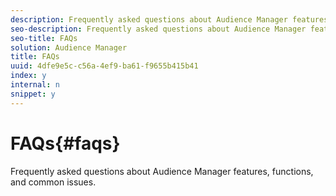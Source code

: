 ```yaml
---
description: Frequently asked questions about Audience Manager features, functions, and common issues.
seo-description: Frequently asked questions about Audience Manager features, functions, and common issues.
seo-title: FAQs
solution: Audience Manager
title: FAQs
uuid: 4dfe9e5c-c56a-4ef9-ba61-f9655b415b41
index: y
internal: n
snippet: y
---
```


# FAQs{#faqs}

Frequently asked questions about Audience Manager features, functions, and common issues.

<!-- 

c_aam_faq_intro.xml

 -->

